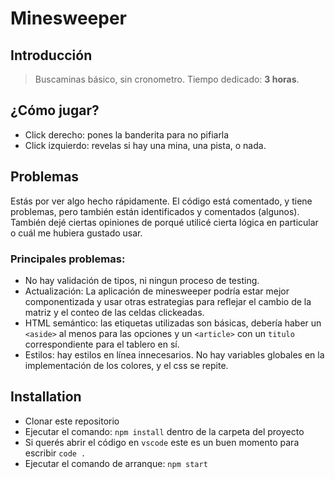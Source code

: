# Minesweeper

## Introducción

> Buscaminas básico, sin cronometro. Tiempo dedicado: **3 horas**.

## ¿Cómo jugar?

- Click derecho: pones la banderita para no pifiarla
- Click izquierdo: revelas si hay una mina, una pista, o nada.

## Problemas

Estás por ver algo hecho rápidamente. El código está comentado, y tiene problemas, pero también están identificados y comentados (algunos). También dejé ciertas opiniones de porqué utilicé cierta lógica en particular o cuál me hubiera gustado usar.

### Principales problemas:

- No hay validación de tipos, ni ningun proceso de testing.
- Actualización: La aplicación de minesweeper podría estar mejor componentizada y usar otras estrategias para reflejar el cambio de la matriz y el conteo de las celdas clickeadas.
- HTML semántico: las etiquetas utilizadas son básicas, debería haber un `<aside>` al menos para las opciones y un `<article>` con un `titulo` correspondiente para el tablero en sí.
- Estilos: hay estilos en línea innecesarios. No hay variables globales en la implementación de los colores, y el css se repite.

## Installation

- Clonar este repositorio
- Ejecutar el comando: `npm install` dentro de la carpeta del proyecto
- Si querés abrir el código en `vscode` este es un buen momento para escribir `code .`
- Ejecutar el comando de arranque: `npm start`
